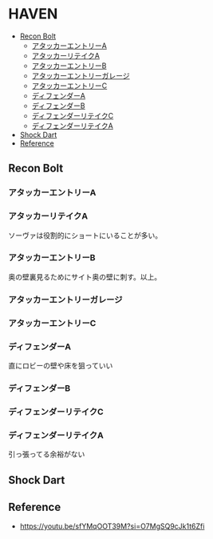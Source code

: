 # HAVEN <!-- omit in toc -->

* [Recon Bolt](#recon-bolt)
  * [アタッカーエントリーA](#アタッカーエントリーa)
  * [アタッカーリテイクA](#アタッカーリテイクa)
  * [アタッカーエントリーB](#アタッカーエントリーb)
  * [アタッカーエントリーガレージ](#アタッカーエントリーガレージ)
  * [アタッカーエントリーC](#アタッカーエントリーc)
  * [ディフェンダーA](#ディフェンダーa)
  * [ディフェンダーB](#ディフェンダーb)
  * [ディフェンダーリテイクC](#ディフェンダーリテイクc)
  * [ディフェンダーリテイクA](#ディフェンダーリテイクa)
* [Shock Dart](#shock-dart)
* [Reference](#reference)

## Recon Bolt

### アタッカーエントリーA

### アタッカーリテイクA

ソーヴァは役割的にショートにいることが多い。

### アタッカーエントリーB

奥の壁裏見るためにサイト奥の壁に刺す。以上。

### アタッカーエントリーガレージ

### アタッカーエントリーC

### ディフェンダーA

直にロビーの壁や床を狙っていい

### ディフェンダーB

### ディフェンダーリテイクC

### ディフェンダーリテイクA

引っ張ってる余裕がない

## Shock Dart

## Reference

* <https://youtu.be/sfYMqOOT39M?si=O7MgSQ9cJk1t6Zfi>
